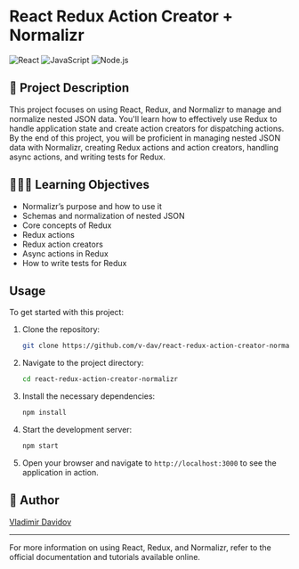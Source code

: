 # React Redux Action Creator + Normalizr
![React](https://img.shields.io/badge/React-20232A?style=for-the-badge&logo=react&logoColor=61DAFB)
![JavaScript](https://img.shields.io/badge/JavaScript-F7DF1E?style=for-the-badge&logo=javascript&logoColor=black)
![Node.js](https://img.shields.io/badge/Node.js-339933?style=for-the-badge&logo=nodedotjs&logoColor=white)


## 🧐 Project Description

This project focuses on using React, Redux, and Normalizr to manage and normalize nested JSON data. You'll learn how to effectively use Redux to handle application state and create action creators for dispatching actions. By the end of this project, you will be proficient in managing nested JSON data with Normalizr, creating Redux actions and action creators, handling async actions, and writing tests for Redux.

## 🧑🏻‍💻 Learning Objectives

- Normalizr’s purpose and how to use it
- Schemas and normalization of nested JSON
- Core concepts of Redux
- Redux actions
- Redux action creators
- Async actions in Redux
- How to write tests for Redux

## Usage

To get started with this project:

1. Clone the repository:

   ```bash
   git clone https://github.com/v-dav/react-redux-action-creator-normalizr.git
   ```

2. Navigate to the project directory:

   ```bash
   cd react-redux-action-creator-normalizr
   ```

3. Install the necessary dependencies:

   ```bash
   npm install
   ```

4. Start the development server:

   ```bash
   npm start
   ```

5. Open your browser and navigate to `http://localhost:3000` to see the application in action.

##  🙇 Author

[Vladimir Davidov](https://github.com/v-dav) 

---

For more information on using React, Redux, and Normalizr, refer to the official documentation and tutorials available online.
